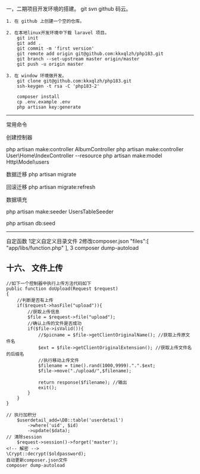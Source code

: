 一，二期项目开发环境的搭建。
    git svn
    github 码云。

    1. 在 github 上创建一个空的仓库。

    2. 在本地linux开发环境中下载 laravel 项目。
        git init
        git add .
        git commit -m 'first version'
        git remote add origin git@github.com:kkxqlzh/php183.git
        git branch --set-upstream master origin/master
        git push -u origin master

    3. 在 window 环境做开发。
        git clone git@github.com:kkxqlzh/php183.git
        ssh-keygen -t rsa -C 'php183-2'

        composer install
        cp .env.example .env
        php artisan key:generate


------------------------------------------

常用命令

创建控制器

php artisan make:controller AlbumController
php artisan make:controller User\Home\IndexController --resource
php artisan make:model Http\Model\users

数据迁移
php artisan migrate  

回滚迁移
php artisan migrate:refresh

数据填充

php artisan make:seeder UsersTableSeeder

php artisan db:seed

-------------------------------------------------
自定函数
1定义自定义目录文件
2修改composer.json
"files":[
            "app/libs/function.php"
        ],
3
composer dump-autoload

十六、 文件上传
--------------------------------------------------
    //如下一个控制器中执行上传方法代码如下
    public function doUpload(Request $request)
    {
        //判断是否有上传
        if($request->hasFile("upload")){
            //获取上传信息
            $file = $request->file("upload");
            //确认上传的文件是否成功
            if($file->isValid()){
                //$picname = $file->getClientOriginalName(); //获取上传原文件名
                $ext = $file->getClientOriginalExtension(); //获取上传文件名的后缀名
                //执行移动上传文件
                $filename = time().rand(1000,9999).".".$ext;
                $file->move("./upload/",$filename);
                      
                return response($filename); //输出
                exit();
            }
        }
    }

    // 执行加积分
        $userdetail_add=\DB::table('userdetail')
            ->where('uid', $id)
            ->update($data);
    // 清除session
        $request->session()->forget('master');
    <!-- 解密 -->
    \Crypt::decrypt($oldpassword);  
    自动更新composer.json文件
    composer dump-autoload
    